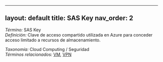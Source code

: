 
---
layout: default
title: SAS Key
nav_order: 2
---

*Término:* SAS Key  
*Definición:* Clave de acceso compartido utilizada en Azure para conceder acceso limitado a recursos de almacenamiento.

*Taxonomía:* Cloud Computing / Seguridad  
*Términos relacionados:* [VM](https://maleniski.github.io/diccionario-angl-tec-mx/docs/alfabeticamente/V/vm/), [VPN](https://maleniski.github.io/diccionario-angl-tec-mx/docs/alfabeticamente/V/vpn/)
